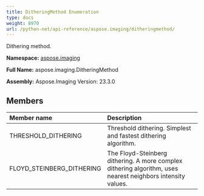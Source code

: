 ```yaml
---
title: DitheringMethod Enumeration
type: docs
weight: 8970
url: /python-net/api-reference/aspose.imaging/ditheringmethod/
---
```


Dithering method.

**Namespace:** [aspose.imaging](/imaging/python-net/api-reference/aspose.imaging/)

**Full Name:** aspose.imaging.DitheringMethod

**Assembly:**  Aspose.Imaging Version: 23.3.0

## **Members**
|**Member name**|**Description**|
| :- | :- |
|THRESHOLD_DITHERING|Threshold dithering. Simplest and fastest dithering algorithm.|
|FLOYD_STEINBERG_DITHERING|The Floyd-Steinberg dithering. A more complex dithering algorithm, uses nearest neighbors intensity values.|
